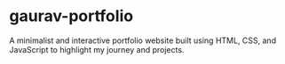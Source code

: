 # gaurav-portfolio
A minimalist and interactive portfolio website built using HTML, CSS, and JavaScript to highlight my journey and projects.
